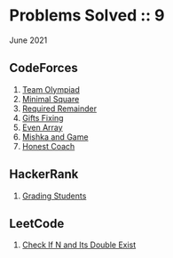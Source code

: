 # Problems Solved :: 9
June 2021

CodeForces
-----------------
1. [Team Olympiad](https://codeforces.com/problemset/problem/490/A)
1. [Minimal Square](https://codeforces.com/problemset/problem/1360/A)
1. [Required Remainder](https://codeforces.com/problemset/problem/1374/A)
1. [Gifts Fixing](https://codeforces.com/problemset/problem/1399/B)
1. [Even Array](https://codeforces.com/problemset/problem/1367/B)
1. [Mishka and Game](https://codeforces.com/problemset/problem/703/A)
1. [Honest Coach](https://codeforces.com/problemset/problem/1360/B)

HackerRank
-----------------
1. [Grading Students](https://www.hackerrank.com/challenges/grading/problem)

LeetCode
-----------------
1. [Check If N and Its Double Exist](https://leetcode.com/explore/learn/card/fun-with-arrays/527/searching-for-items-in-an-array/3250/)